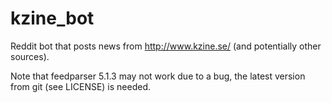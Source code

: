 kzine_bot
=========

Reddit bot that posts news from http://www.kzine.se/ (and potentially other sources).

Note that feedparser 5.1.3 may not work due to a bug, the latest version from git (see LICENSE) is needed.
